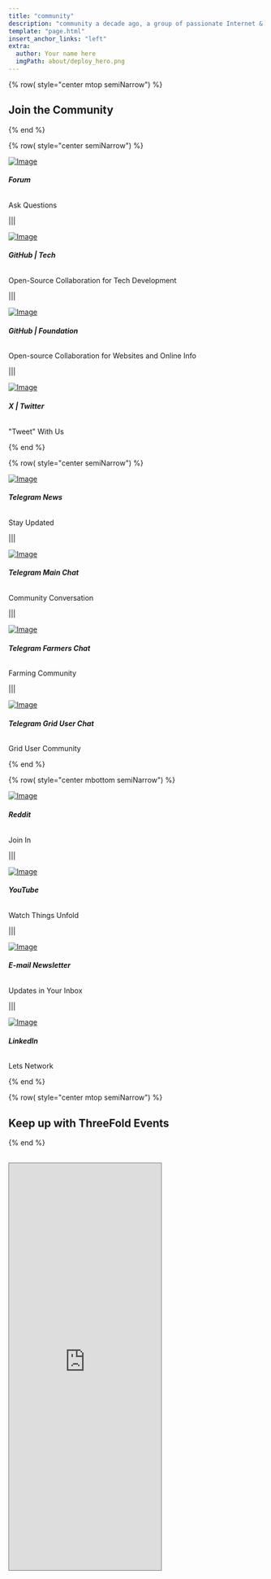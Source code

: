 ```yaml
---
title: "community"
description: "community a decade ago, a group of passionate Internet & Cloud veterans came together to build a system." # quotation marks to allow colons where used
template: "page.html"
insert_anchor_links: "left"
extra:
  author: Your name here
  imgPath: about/deploy_hero.png
---
```


<!-- section 1 (header) -->

<div class="container mx-auto">


{% row( style="center mtop semiNarrow") %}


## **Join the <span class="blue">Community</span>**

{% end %}

{% row( style="center semiNarrow") %}

<div class="myscale">

[![Image](discourse.png#social)](https://forum.threefold.io/)

</div>

###### **Forum**

<p class="text-base leading-snug">Ask Questions<p>

|||

<div class="myscale">

[![Image](gh.png#social)](https://github.com/threefoldfoundation)

</div>

###### **GitHub | Tech**

<p class="text-base leading-snug">Open-Source Collaboration for Tech Development<p>

|||

<div class="myscale">

[![Image](gh.png#social)](https://github.com/threefoldtech)

</div>

###### **GitHub | Foundation**

<p class="text-base leading-snug">Open-source Collaboration for Websites and Online Info<p>

|||

<div class="myscale">

[![Image](x.png#social)](https://x.com/threefold_io)

</div>

###### **X | Twitter**

<p class="text-base leading-snug">"Tweet" With Us<p>

{% end %}

{% row( style="center semiNarrow") %}

<div class="myscale">

[![Image](telegram.png#social)](https://t.me/threefoldnews)

</div>

###### **Telegram News**

<p class="text-base leading-snug">Stay Updated<p>

|||

<div class="myscale">

[![Image](telegram.png#social)](https://t.me/threefold)

</div>

###### **Telegram Main Chat**

<p class="text-base leading-snug">Community Conversation<p>

|||

<div class="myscale">

[![Image](telegram.png#social)](https://t.me/threefoldfarmers)

</div>

###### **Telegram Farmers Chat**

<p class="text-base leading-snug">Farming Community<p>

|||

<div class="myscale">

[![Image](telegram.png#social)](https://t.me/threefoldtesting)

</div>

###### **Telegram Grid User Chat**

<p class="text-base leading-snug">Grid User Community<p>

{% end %}



{% row( style="center mbottom semiNarrow") %}

<div class="myscale">

[![Image](reddit.png#social)](https://www.reddit.com/r/threefold/)

</div>

###### **Reddit**

<p class="text-base leading-snug">Join In<p>

|||

<div class="myscale">

[![Image](youtube.png#social)](https://www.youtube.com/@ThreeFoldFoundation)

</div>

###### **YouTube**

<p class="text-base leading-snug">Watch Things Unfold<p>

|||

<div class="myscale">

<a target="_self" href="javascript:;" onclick="ml_account('webforms', '3562741', 'n7q9l7', 'show')">

![Image](mail.png#social)

</a>

</div>

###### **E-mail Newsletter**

<p class="text-base leading-snug">Updates in Your Inbox<p>


|||

<div class="myscale">

[![Image](linkedin.png#social)](https://www.linkedin.com/company/threefold-foundatiooon/)

</div>

###### **LinkedIn**

<p class="text-base leading-snug">Lets Network<p>

{% end %}


{% row( style="center mtop semiNarrow") %}


## **Keep up with <span class="blue">ThreeFold Events</span>**

{% end %}

<br>

<iframe class="mx-auto w-full" src="https://calendar.google.com/calendar/embed?height=600&wkst=2&ctz=Europe%2FBrussels&bgcolor=%23ffffff&title&showTitle=0&showPrint=0&showCalendars=0&src=Y185OGMwNTEwZDVlMmMzMGY1MGM1NTNmZmUxZDNiOTRjMTliMzRmNTNiNDhhNzY3NjdkNDEyNTU3ZjVhYzc1ODAyQGdyb3VwLmNhbGVuZGFyLmdvb2dsZS5jb20&color=%2333B679" style="border:solid 1px #777"  frameborder="0" height="800px"></iframe>


</div>


<style>

.myscale{
  transition: transform .5s; 
}

.myscale:hover{
  transform: scale(1.2); 
}
  </style>